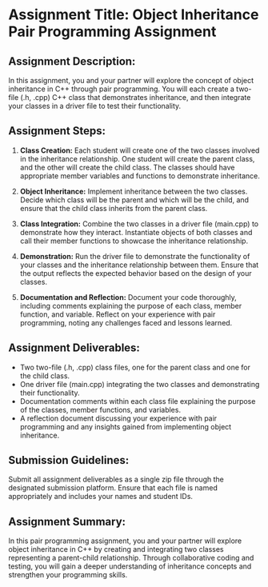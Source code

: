 # Assignment Title: Object Inheritance Pair Programming Assignment

## Assignment Description:
In this assignment, you and your partner will explore the concept of object inheritance in C++ through pair programming. You will each create a two-file (.h, .cpp) C++ class that demonstrates inheritance, and then integrate your classes in a driver file to test their functionality.

## Assignment Steps:
1. **Class Creation:** Each student will create one of the two classes involved in the inheritance relationship. One student will create the parent class, and the other will create the child class. The classes should have appropriate member variables and functions to demonstrate inheritance.

2. **Object Inheritance:** Implement inheritance between the two classes. Decide which class will be the parent and which will be the child, and ensure that the child class inherits from the parent class.

3. **Class Integration:** Combine the two classes in a driver file (main.cpp) to demonstrate how they interact. Instantiate objects of both classes and call their member functions to showcase the inheritance relationship.

4. **Demonstration:** Run the driver file to demonstrate the functionality of your classes and the inheritance relationship between them. Ensure that the output reflects the expected behavior based on the design of your classes.

5. **Documentation and Reflection:** Document your code thoroughly, including comments explaining the purpose of each class, member function, and variable. Reflect on your experience with pair programming, noting any challenges faced and lessons learned.

## Assignment Deliverables:
- Two two-file (.h, .cpp) class files, one for the parent class and one for the child class.
- One driver file (main.cpp) integrating the two classes and demonstrating their functionality.
- Documentation comments within each class file explaining the purpose of the classes, member functions, and variables.
- A reflection document discussing your experience with pair programming and any insights gained from implementing object inheritance.

## Submission Guidelines:
Submit all assignment deliverables as a single zip file through the designated submission platform. Ensure that each file is named appropriately and includes your names and student IDs.

## Assignment Summary:
In this pair programming assignment, you and your partner will explore object inheritance in C++ by creating and integrating two classes representing a parent-child relationship. Through collaborative coding and testing, you will gain a deeper understanding of inheritance concepts and strengthen your programming skills.

